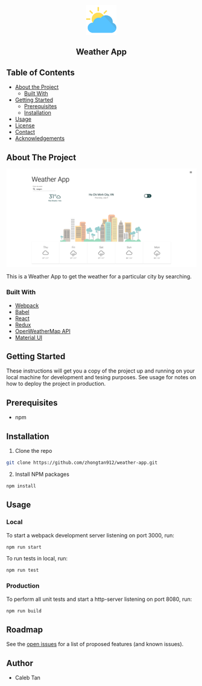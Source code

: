 <p align="center">
  <a href="https://github.com/othneildrew/Best-README-Template">
    <img src="screenshots/weather.png" alt="Logo" width="80" height="80">
  </a>
  <h2 align="center">Weather App</h3>
</p>

## Table of Contents

- [About the Project](#about-the-project)
  - [Built With](#built-with)
- [Getting Started](#getting-started)
  - [Prerequisites](#prerequisites)
  - [Installation](#installation)
- [Usage](#usage)
- [License](#license)
- [Contact](#contact)
- [Acknowledgements](#acknowledgements)

## About The Project

![home page](/screenshots/homePage.png)

This is a Weather App to get the weather for a particular city by searching.

### Built With

- [Webpack](https://webpack.js.org/)
- [Babel](https://babeljs.io/)
- [React](https://reactjs.org/)
- [Redux](https://redux.js.org/introduction/getting-started)
- [OpenWeatherMap API](https://openweathermap.org/api)
- [Material UI](https://material-ui.com/)

## Getting Started

These instructions will get you a copy of the project up and running on your local machine for development and tesing purposes. See usage for notes on how to deploy the project in production.

## Prerequisites

- npm

## Installation

1. Clone the repo

```sh
git clone https://github.com/zhongtan912/weather-app.git
```

2. Install NPM packages

```sh
npm install
```

## Usage

### Local

To start a webpack development server listening on port 3000, run:

```bash
npm run start
```

To run tests in local, run:

```bash
npm run test
```

### Production

To perform all unit tests and start a http-server listening on port 8080, run:

```bash
npm run build
```

## Roadmap

See the [open issues](https://github.com/zhongtan912/weather-app/issues) for a list of proposed features (and known issues).

## Author

- Caleb Tan
